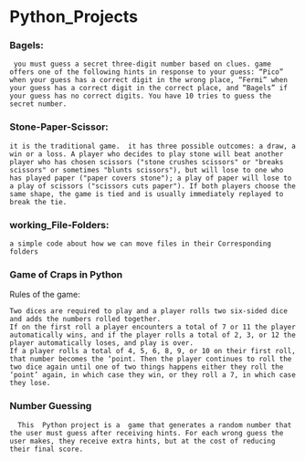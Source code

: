 # Python_Projects

### Bagels:

     you must guess a secret three-digit number based on clues. game offers one of the following hints in response to your guess: “Pico” when your guess has a correct digit in the wrong place, “Fermi” when your guess has a correct digit in the correct place, and “Bagels” if your guess has no correct digits. You have 10 tries to guess the secret number.

### Stone-Paper-Scissor:

    it is the traditional game.  it has three possible outcomes: a draw, a win or a loss. A player who decides to play stone will beat another player who has chosen scissors ("stone crushes scissors" or "breaks scissors" or sometimes "blunts scissors"), but will lose to one who has played paper ("paper covers stone"); a play of paper will lose to a play of scissors ("scissors cuts paper"). If both players choose the same shape, the game is tied and is usually immediately replayed to break the tie.  
### working_File-Folders:

    a simple code about how we can move files in their Corresponding folders


### Game of Craps in Python
Rules of the game:

    Two dices are required to play and a player rolls two six-sided dice and adds the numbers rolled together.
    If on the first roll a player encounters a total of 7 or 11 the player automatically wins, and if the player rolls a total of 2, 3, or 12 the player automatically loses, and play is over.
    If a player rolls a total of 4, 5, 6, 8, 9, or 10 on their first roll, that number becomes the ‘point. Then the player continues to roll the two dice again until one of two things happens either they roll the ‘point’ again, in which case they win, or they roll a 7, in which case they lose.
    
### Number Guessing

      This  Python project is a  game that generates a random number that the user must guess after receiving hints. For each wrong guess the user makes, they receive extra hints, but at the cost of reducing their final score.




    
